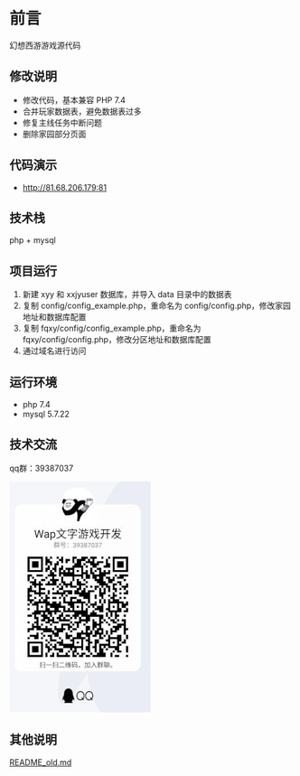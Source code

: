 # 前言
幻想西游游戏源代码

## 修改说明
 - 修改代码，基本兼容 PHP 7.4
 - 合并玩家数据表，避免数据表过多
 - 修复主线任务中断问题
 - 删除家园部分页面
 
## 代码演示
 - http://81.68.206.179:81

## 技术栈
php + mysql

## 项目运行
1. 新建 xyy 和 xxjyuser 数据库，并导入 data 目录中的数据表
2. 复制 config/config_example.php，重命名为 config/config.php，修改家园地址和数据库配置
4. 复制 fqxy/config/config_example.php，重命名为 fqxy/config/config.php，修改分区地址和数据库配置
6. 通过域名进行访问

## 运行环境
- php 7.4
- mysql 5.7.22

## 技术交流
qq群：39387037

![群二维码](images/qun.jpg)

## 其他说明
[README_old.md](./README_old.md)
